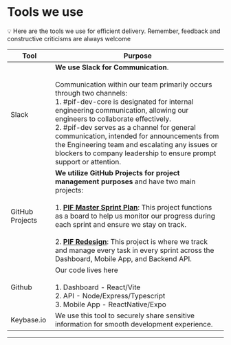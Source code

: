 # Tools we use

<aside>
💡 Here are the tools we use for efficient delivery. Remember, feedback and constructive criticisms are always welcome

</aside>

| Tool            | Purpose                                                      |
|-----------------|--------------------------------------------------------------|
| Slack           | **We use Slack for Communication**.<br><br> Communication within our team primarily occurs through two channels: <br> 1. #pif-dev-core is designated for internal engineering communication, allowing our engineers to collaborate effectively. <br> 2. #pif-dev serves as a channel for general communication, intended for announcements from the Engineering team and escalating any issues or blockers to company leadership to ensure prompt support or attention. |
| GitHub Projects | **We utilize GitHub Projects for project management purposes** and have two main projects: <br><br> 1. [**PIF Master Sprint Plan**](https://github.com/orgs/pif-org/projects/1): This project functions as a board to help us monitor our progress during each sprint and ensure we stay on track. <br><br> 2. [**PIF Redesign**](https://github.com/orgs/pif-org/projects/2): This project is where we track and manage every task in every sprint across the Dashboard, Mobile App, and Backend API. |
| Github         | Our code lives here <br><br> 1. Dashboard - React/Vite <br> 2. API - Node/Express/Typescript <br> 3. Mobile App - ReactNative/Expo |
| Keybase.io | We use this tool to securely share sensitive information for smooth development experience. |
---
